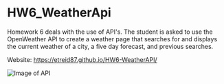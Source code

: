 # HW6_WeatherApi

Homework 6 deals with the use of API's.  The student is asked to use the OpenWeather API to create a weather page that searches for and displays the current weather of a city, a five day forecast, and previous searches.

Website: https://etreid87.github.io/HW6-WeatherAPI/

![Image of API](https://github.com/etreid87/HW5_WorkdayScheduler/blob/master/Screenshot%20(4).png)